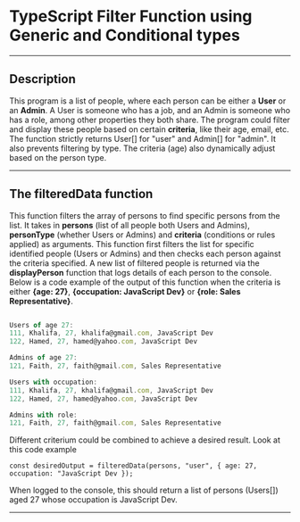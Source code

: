# TypeScript Filter Function using Generic and Conditional types

---

## Description

This program is a list of people, where each person can be either a **User** or an **Admin**. A User is someone who has a job, and an Admin is someone who has a role, among other properties they both share. The program could filter and display these people based on certain **criteria**, like their age, email, etc. The function strictly returns User[] for "user" and Admin[] for "admin". It also prevents filtering by type. The criteria (age) also dynamically adjust based on the person type.

___

## The filteredData function

This function filters the array of persons to find specific persons from the list. It takes in **persons** (list of all people both Users and Admins), **personType** (whether Users or Admins) and **criteria** (conditions or rules applied) as arguments. This function first filters the list for specific identified people (Users or Admins) and then checks each person against the criteria specified. A new list of filtered people is returned via the **displayPerson** function that logs details of each person to the console. Below is a code example of the output of this function when the criteria is either **{age: 27}**, **{occupation: JavaScript Dev}** or **{role: Sales Representative}**.

```TypeScript

Users of age 27:
111, Khalifa, 27, khalifa@gmail.com, JavaScript Dev
122, Hamed, 27, hamed@yahoo.com, JavaScript Dev

Admins of age 27:
121, Faith, 27, faith@gmail.com, Sales Representative

Users with occupation: 
111, Khalifa, 27, khalifa@gmail.com, JavaScript Dev
122, Hamed, 27, hamed@yahoo.com, JavaScript Dev

Admins with role:
121, Faith, 27, faith@gmail.com, Sales Representative

```
Different criterium could be combined to achieve a desired result. Look at this code example

 `const desiredOutput = filteredData(persons, "user", { age: 27, occupation: "JavaScript Dev });`

When logged to the console, this should return a list of persons (Users[]) aged 27 whose occupation is JavaScript Dev.

---





